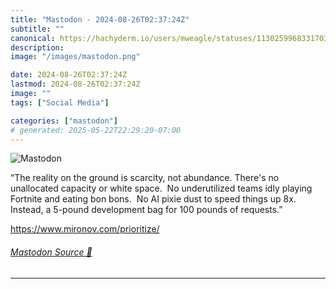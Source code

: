 ```yaml
---
title: "Mastodon - 2024-08-26T02:37:24Z"
subtitle: ""
canonical: https://hachyderm.io/users/mweagle/statuses/113025996833170312
description:
image: "/images/mastodon.png"

date: 2024-08-26T02:37:24Z
lastmod: 2024-08-26T02:37:24Z
image: ""
tags: ["Social Media"]

categories: ["mastodon"]
# generated: 2025-05-22T22:29:20-07:00
---
```

![Mastodon](/images/mastodon.png)

<p>“The reality on the ground is scarcity, not abundance. There&#39;s no unallocated capacity or white space.  No underutilized teams idly playing Fortnite and eating bon bons.  No AI pixie dust to speed things up 8x.  Instead, a 5-pound development bag for 100 pounds of requests.”</p><p><a href="https://www.mironov.com/prioritize/" target="_blank" rel="nofollow noopener noreferrer" translate="no"><span class="invisible">https://www.</span><span class="">mironov.com/prioritize/</span><span class="invisible"></span></a></p>


###### [Mastodon Source 🐘](https://hachyderm.io/@mweagle/113025996833170312)

___
